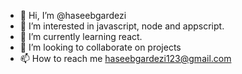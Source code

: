 - 👋 Hi, I’m @haseebgardezi
- 👀 I’m interested in javascript, node and appscript.
- 🌱 I’m currently learning react.
- 💞️ I’m looking to collaborate on projects
- 📫 How to reach me haseebgardezi123@gmail.com

<!---
haseebgardezi/haseebgardezi is a ✨ special ✨ repository because its `README.md` (this file) appears on your GitHub profile.
You can click the Preview link to take a look at your changes.
--->
